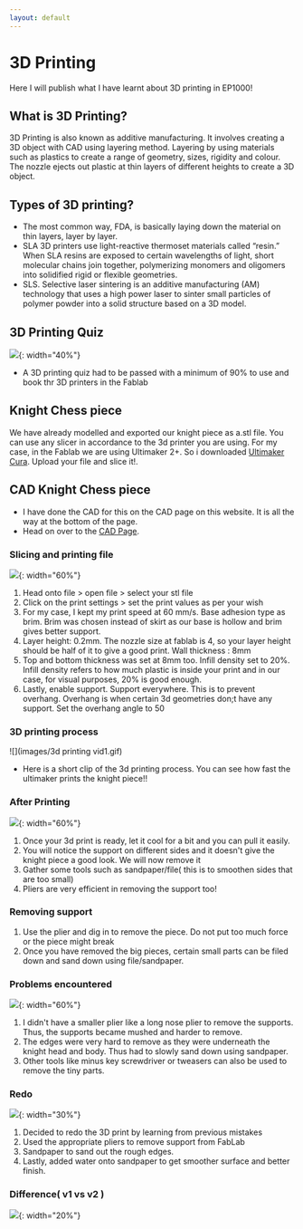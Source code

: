 ```yaml
---
layout: default
---
```


# 3D Printing
Here I will publish what I have learnt about 3D printing in EP1000!

## What is 3D Printing?
3D Printing is also known as additive manufacturing. It involves creating a 3D object with CAD using layering method. Layering by using materials such as plastics to create a range of geometry, sizes, rigidity and colour. The nozzle ejects out plastic at thin layers of different heights to create a 3D object.

## Types of 3D printing?
* The most common way, FDA, is basically laying down the material on thin layers, layer by layer.
* SLA 3D printers use light-reactive thermoset materials called “resin.” When SLA resins are exposed to certain wavelengths of light, short molecular chains join together, polymerizing monomers and oligomers into solidified rigid or flexible geometries.
* SLS. Selective laser sintering is an additive manufacturing (AM) technology that uses a high power laser to sinter small particles of polymer powder into a solid structure based on a 3D model.

## 3D Printing Quiz
![](images/3dquiz.png){: width="40%"}
* A 3D printing quiz had to be passed with a minimum of 90% to use and book thr 3D printers in the Fablab

## Knight Chess piece
We have already modelled and exported our knight piece as a.stl file. You can use any slicer in accordance to the 3d printer you are using. For my case, in the Fablab we are using Ultimaker 2+. So i downloaded [Ultimaker Cura](https://ultimaker.com/software/ultimaker-cura). Upload your file and slice it!.

## CAD Knight Chess piece
* I have done the CAD for this on the CAD page on this website. It is all the way at the bottom of the page.
* Head on over to the [CAD Page](https://puvie2005.github.io/PuvananBlogsite/docs/cad.html).

### Slicing and printing file
![](images/3dcollage1.jpg){: width="60%"}
1. Head onto file > open file > select your stl file
2. Click on the print settings > set the print values as per your wish
3. For my case, I kept my print speed at 60 mm/s. Base adhesion type as brim. Brim was chosen instead of skirt as our base is hollow and brim gives better support.
4. Layer height: 0.2mm. The nozzle size at fablab is 4, so your layer height should be half of it to give a good print. Wall thickness : 8mm
5. Top and bottom thickness was set at 8mm too. Infill density set to 20%. Infill density refers to how much plastic is inside your print and in our case, for visual purposes, 20% is good enough.
6. Lastly, enable support. Support everywhere. This is to prevent overhang. Overhang is when certain 3d geometries don;t have any support. Set the overhang angle to 50


### 3D printing process
![](images/3d printing vid1.gif)
- Here is a short clip of the 3d printing process. You can see how fast the ultimaker prints the knight piece!!

### After Printing
![](images/3dcollage2.jpg){: width="60%"}
1. Once your 3d print is ready, let it cool for a bit and you can pull it easily.
2. You will notice the support on different sides and it doesn't give the knight piece a good look. We will now remove it
3. Gather some tools such as sandpaper/file( this is to smoothen sides that are too small)
4. Pliers are very efficient in removing the support too!

### Removing support
1. Use the plier and dig in to remove the piece. Do not put too much force or the piece might break
2. Once you have removed the big pieces, certain small parts can be filed down and sand down using file/sandpaper.

### Problems encountered
![](images/3dcollage3.jpg){: width="60%"}
1. I didn't have a smaller plier like a long nose plier to remove the supports. Thus, the supports became mushed and harder to remove.
2. The edges were very hard to remove as they were underneath the knight head and body. Thus had to slowly sand down using sandpaper.
3. Other tools like minus key screwdriver or tweasers can also be used to remove the tiny parts.

### Redo
![](images/final3d2.jpeg){: width="30%"}
1. Decided to redo the 3D print by learning from previous mistakes
2. Used the appropriate pliers to remove support from FabLab
3. Sandpaper to sand out the rough edges.
4. Lastly, added water onto sandpaper to get smoother surface and better finish.

### Difference( v1 vs v2 )
![](images/final3d3.jpeg){: width="20%"}
